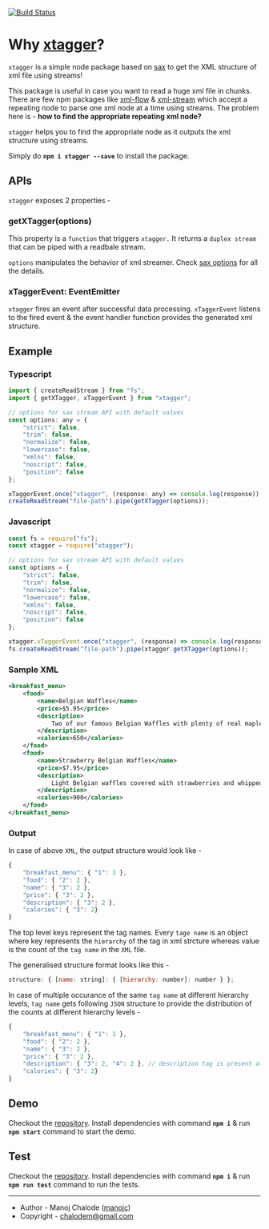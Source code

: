 [![Build Status](https://travis-ci.com/manojc/xtagger.svg?branch=master)](https://travis-ci.com/manojc/xtagger)

# Why [xtagger](https://www.npmjs.com/package/xtagger)?

`xtagger` is a simple node package based on [sax](https://www.npmjs.com/package/sax) to get the XML structure of xml file using streams!

This package is useful in case you want to read a huge xml file in chunks. There are few npm packages like [xml-flow](https://www.npmjs.com/package/xml-flow) & [xml-stream](https://www.npmjs.com/package/xml-stream) which accept a repeating node to parse one xml node at a time using streams. The problem here is - **how to find the appropriate repeating xml node?**

`xtagger` helps you to find the appropriate node as it outputs the xml structure using streams.

Simply do **`npm i xtagger --save`** to install the package.

## APIs

`xtagger` exposes 2 properties -

### **getXTagger(options)**

This property is a `function` that triggers `xtagger.` It returns a `duplex stream` that can be piped with a readbale stream.

`options` manipulates the behavior of xml streamer. Check [sax options](https://www.npmjs.com/package/sax#arguments) for all the details.

### xTaggerEvent: EventEmitter

`xtagger` fires an event after successful data processing. `xTaggerEvent` listens to the fired event & the event handler function provides the generated xml structure.

## Example

### Typescript

```javascript
import { createReadStream } from "fs";
import { getXTagger, xTaggerEvent } from "xtagger";

// options for sax stream API with default values
const options: any = {
    "strict": false,
    "trim": false,
    "normalize": false,
    "lowercase": false,
    "xmlns": false,
    "noscript": false,
    "position": false
};

xTaggerEvent.once("xtagger", (response: any) => console.log(response));
createReadStream("file-path").pipe(getXTagger(options));
```

### Javascript

```javascript
const fs = require("fs");
const xtagger = require("xtagger");

// options for sax stream API with default values
const options = {
    "strict": false,
    "trim": false,
    "normalize": false,
    "lowercase": false,
    "xmlns": false,
    "noscript": false,
    "position": false
};

xtagger.xTaggerEvent.once("xtagger", (response) => console.log(response));
fs.createReadStream("file-path").pipe(xtagger.getXTagger(options));
```

### Sample XML

```xml
<breakfast_menu>
    <food>
        <name>Belgian Waffles</name>
        <price>$5.95</price>
        <description>
            Two of our famous Belgian Waffles with plenty of real maple syrup
        </description>
        <calories>650</calories>
    </food>
    <food>
        <name>Strawberry Belgian Waffles</name>
        <price>$7.95</price>
        <description>
            Light Belgian waffles covered with strawberries and whipped cream
        </description>
        <calories>900</calories>
    </food>
</breakfast_menu>
```

### Output

In case of above `XML`, the output structure would look like -

```javascript
{
    "breakfast_menu": { "1": 1 },
    "food": { "2": 2 },
    "name": { "3": 2 },
    "price": { "3": 2 },
    "description": { "3": 2 },
    "calories": { "3": 2}
}
```

The top level keys represent the tag names. Every `tage name` is an object where key represents the `hierarchy` of the tag in xml strcture whereas value is the count of the `tag name` in the `XML` file.

The generalised structure format looks like this -

```javascript
structure: { [name: string]: { [hierarchy: number]: number } };
```

In case of multiple occurance of the same `tag name` at different hierarchy levels, `tag name` gets following `JSON` structure to provide the distribution of the counts at different hierarchy levels -

```javascript
{
    "breakfast_menu": { "1": 1 },
    "food": { "2": 2 },
    "name": { "3": 2 },
    "price": { "3": 2 },
    "description": { "3": 2, "4": 2 }, // description tag is present at level 3 & 4
    "calories": { "3": 2}
}
```

## Demo

Checkout the [repository](https://github.com/manojc/xtagger). Install dependencies with command **`npm i`** & run **`npm start`** command to start the demo.

## Test

Checkout the [repository](https://github.com/manojc/xtagger). Install dependencies with command **`npm i`** & run **`npm run test`** command to run the tests.

---

- Author - Manoj Chalode ([manojc](https://github.com/manojc))
- Copyright - chalodem@gmail.com
